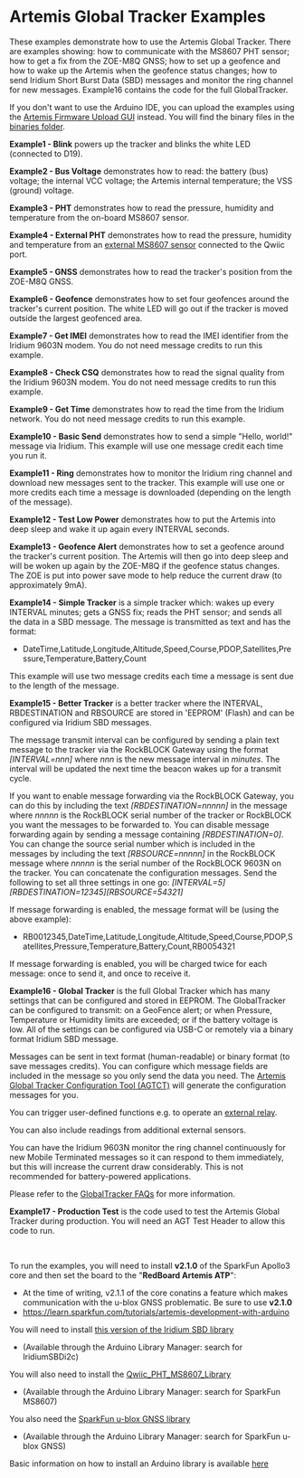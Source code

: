 # Artemis Global Tracker Examples

These examples demonstrate how to use the Artemis Global Tracker. There are examples showing: how to communicate with the MS8607 PHT sensor;
how to get a fix from the ZOE-M8Q GNSS; how to set up a geofence and how to wake up the Artemis when the geofence status changes;
how to send Iridium Short Burst Data (SBD) messages and monitor the ring channel for new messages. Example16 contains the code
for the full GlobalTracker.

If you don't want to use the Arduino IDE, you can upload the examples using the [Artemis Firmware Upload GUI](https://github.com/sparkfun/Artemis-Firmware-Upload-GUI) instead.
You will find the binary files in the [binaries folder](../../binaries).

**Example1 - Blink** powers up the tracker and blinks the white LED (connected to D19).

**Example2 - Bus Voltage** demonstrates how to read: the battery (bus) voltage; the internal VCC voltage; the Artemis internal temperature; the VSS (ground) voltage.

**Example3 - PHT** demonstrates how to read the pressure, humidity and temperature from the on-board MS8607 sensor.

**Example4 - External PHT** demonstrates how to read the pressure, humidity and temperature from an [external MS8607 sensor](https://www.sparkfun.com/products/16298) connected to the Qwiic port.

**Example5 - GNSS** demonstrates how to read the tracker's position from the ZOE-M8Q GNSS.

**Example6 - Geofence** demonstrates how to set four geofences around the tracker's current position. The white LED will go out if the tracker is moved outside the largest geofenced area.

**Example7 - Get IMEI** demonstrates how to read the IMEI identifier from the Iridium 9603N modem. You do not need message credits to run this example.

**Example8 - Check CSQ** demonstrates how to read the signal quality from the Iridium 9603N modem. You do not need message credits to run this example.

**Example9 - Get Time** demonstrates how to read the time from the Iridium network. You do not need message credits to run this example.

**Example10 - Basic Send** demonstrates how to send a simple "Hello, world!" message via Iridium. This example will use one message credit each time you run it.

**Example11 - Ring** demonstrates how to monitor the Iridium ring channel and download new messages sent to the tracker. This example will use one or more credits each time
a message is downloaded (depending on the length of the message).

**Example12 - Test Low Power** demonstrates how to put the Artemis into deep sleep and wake it up again every INTERVAL seconds.

**Example13 - Geofence Alert** demonstrates how to set a geofence around the tracker's current position. The Artemis will then go into deep sleep and will be woken up again by the ZOE-M8Q
if the geofence status changes. The ZOE is put into power save mode to help reduce the current draw (to approximately 9mA).

**Example14 - Simple Tracker** is a simple tracker which: wakes up every INTERVAL minutes; gets a GNSS fix; reads the PHT sensor; and sends all the data in a SBD message.
The message is transmitted as text and has the format:
- DateTime,Latitude,Longitude,Altitude,Speed,Course,PDOP,Satellites,Pressure,Temperature,Battery,Count

This example will use two message credits each time a message is sent due to the length of the message.

**Example15 - Better Tracker** is a better tracker where the INTERVAL, RBDESTINATION and RBSOURCE are stored in 'EEPROM' (Flash) and can be configured via Iridium SBD messages.

The message transmit interval can be configured by sending a plain text message to the tracker via the RockBLOCK Gateway using the format _[INTERVAL=nnn]_
where _nnn_ is the new message interval in _minutes_. The interval will be updated the next time the beacon wakes up for a transmit cycle.

If you want to enable message forwarding via the RockBLOCK Gateway, you can do this by including the text _[RBDESTINATION=nnnnn]_ in the message
where _nnnnn_ is the RockBLOCK serial number of the tracker or RockBLOCK you want the messages to be forwarded to. You can disable message forwarding
again by sending a message containing _[RBDESTINATION=0]_. You can change the source serial number which is included in the messages by including the text
_[RBSOURCE=nnnnn]_ in the RockBLOCK message where _nnnnn_ is the serial number of the RockBLOCK 9603N on the tracker. You can concatenate the configuration messages.
Send the following to set all three settings in one go: _[INTERVAL=5][RBDESTINATION=12345][RBSOURCE=54321]_

If message forwarding is enabled, the message format will be (using the above example):
- RB0012345,DateTime,Latitude,Longitude,Altitude,Speed,Course,PDOP,Satellites,Pressure,Temperature,Battery,Count,RB0054321

If message forwarding is enabled, you will be charged twice for each message: once to send it, and once to receive it.

**Example16 - Global Tracker** is the full Global Tracker which has many settings that can be configured and stored in EEPROM. The GlobalTracker can be configured to transmit:
on a GeoFence alert; or when Pressure, Temperature or Humidity limits are exceeded; or if the battery voltage is low. All of the settings can be configured via USB-C
or remotely via a binary format Iridium SBD message.

Messages can be sent in text format (human-readable) or binary format (to save messages credits). You can configure which message fields are included in the message so you only send the data you need.
The [Artemis Global Tracker Configuration Tool (AGTCT)](../../Tools) will generate the configuration messages for you.

You can trigger user-defined functions e.g. to operate an [external relay](https://www.sparkfun.com/products/15093).

You can also include readings from additional external sensors.

You can have the Iridium 9603N monitor the ring channel continuously for new Mobile Terminated messages so it can respond to them immediately,
but this will increase the current draw considerably. This is not recommended for battery-powered applications.

Please refer to the [GlobalTracker FAQs](../../Documentation/GlobalTracker_FAQs/README.md) for more information.

**Example17 - Production Test** is the code used to test the Artemis Global Tracker during production. You will need an AGT Test Header to allow this code to run.

<br/>

To run the examples, you will need to install **v2.1.0** of the SparkFun Apollo3 core and then set the board to the "**RedBoard Artemis ATP**":
- At the time of writing, v2.1.1 of the core conatins a feature which makes communication with the u-blox GNSS problematic. Be sure to use **v2.1.0**
- https://learn.sparkfun.com/tutorials/artemis-development-with-arduino
 
You will need to install [this version of the Iridium SBD library](https://github.com/sparkfun/SparkFun_IridiumSBD_I2C_Arduino_Library)
- (Available through the Arduino Library Manager: search for IridiumSBDi2c)

You will also need to install the [Qwiic_PHT_MS8607_Library](https://github.com/sparkfun/SparkFun_PHT_MS8607_Arduino_Library)
- (Available through the Arduino Library Manager: search for SparkFun MS8607)

You also need the [SparkFun u-blox GNSS library](https://github.com/sparkfun/SparkFun_u-blox_GNSS_Arduino_Library)
- (Available through the Arduino Library Manager: search for SparkFun u-blox GNSS)

Basic information on how to install an Arduino library is available [here](https://learn.sparkfun.com/tutorials/installing-an-arduino-library)
